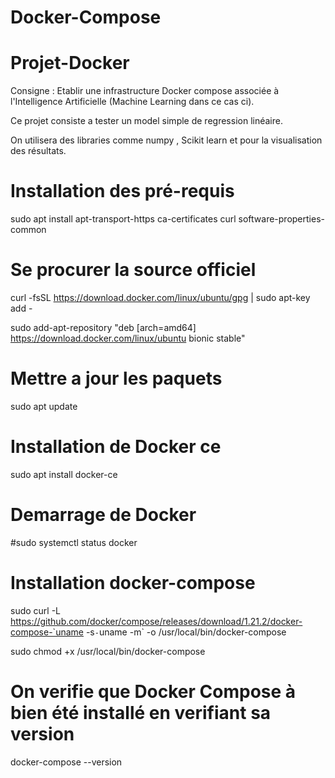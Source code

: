 # Docker-Compose
# Projet-Docker


Consigne : Etablir une infrastructure Docker compose associée à l'Intelligence Artificielle (Machine Learning dans ce cas ci).

Ce projet consiste a tester un model simple de regression linéaire.

On utilisera des libraries comme numpy , Scikit learn et pour la visualisation des résultats.


# Installation des pré-requis
sudo apt install apt-transport-https ca-certificates curl software-properties-common

# Se procurer la source officiel
curl -fsSL https://download.docker.com/linux/ubuntu/gpg | sudo apt-key add -

sudo add-apt-repository "deb [arch=amd64] https://download.docker.com/linux/ubuntu bionic stable"

# Mettre a jour les paquets
sudo apt update

# Installation de Docker ce
sudo apt install docker-ce

# Demarrage de Docker
#sudo systemctl status docker

# Installation docker-compose

sudo curl -L https://github.com/docker/compose/releases/download/1.21.2/docker-compose-`uname -s`-`uname -m` -o /usr/local/bin/docker-compose

sudo chmod +x /usr/local/bin/docker-compose
# On verifie que Docker Compose à bien été installé en verifiant sa version
docker-compose --version



